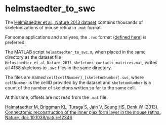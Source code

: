 # helmstaedter_to_swc

The [Helmstaedter et al., Nature 2013 dataset](http://neuro.rzg.mpg.de/) contains thousands of skeletonizations of mouse retina in `.mat` format.

For some applications and analyses, the `.swc` format ([defined here](http://research.mssm.edu/cnic/swc.html)) is preferred.

The MATLAB script `helmstaedter_to_swc.m`, when placed in the same directory as the dataset file `Helmstaedter_et_al_Nature_2013_skeletons_contacts_matrices.mat`, writes all 4188 skeletons to `.swc` files in the same directory.

The files are named `cell[cellNumber]_[skeletonNumber].swc`, where `cellNumber` is the cellID provided by the dataset and `skeletonNumber` is a count of the number of skeletons written so far to the same cell.

At this time, offsets are not read from the `.mat` file.

[Helmstaedter M, Briggman KL, Turaga S, Jain V, Seung HS, Denk W (2013). Connectomic reconstruction of the inner plexiform layer in the mouse retina. Nature, doi: 10.1038/nature12346](http://neuro.rzg.mpg.de/)

